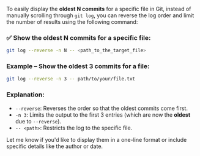To easily display the **oldest N commits** for a specific file in Git, instead of manually scrolling through `git log`, you can reverse the log order and limit the number of results using the following command:

### ✅ Show the **oldest N commits** for a specific file:

```bash
git log --reverse -n N -- <path_to_the_target_file>
```

### Example – Show the **oldest 3 commits** for a file:

```bash
git log --reverse -n 3 -- path/to/your/file.txt
```

### Explanation:

* `--reverse`: Reverses the order so that the oldest commits come first.
* `-n 3`: Limits the output to the first 3 entries (which are now the **oldest** due to `--reverse`).
* `-- <path>`: Restricts the log to the specific file.

Let me know if you'd like to display them in a one-line format or include specific details like the author or date.
